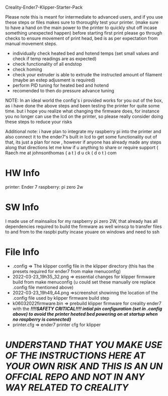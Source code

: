 Creality-Ender7-Klipper-Starter-Pack

Please note this is meant for intermediate to advanced users, and if you use these steps or files makes sure to thoroughly test your printer.
(make sure to have a hand on the main power to the printer to quickly shut off incase something unexpected happen)
before starting first print please go through checks to ensure movement of print head, bed is as per expectation from manual movement steps.
* individually check heated bed and hotend temps (set small values and check if temp readings are as expected)
* check functionality of all endstop
* check homing 
* check your extruder is able to extrude the instructed amount of filament (maybe an estep adjusment is required)
* perform PID tuning for heated bed and hotend
* recomended to then do pressure advance tuning


NOTE: In an ideal world the config's i provided works for you out of the box, as i have done the above steps and been testing the printer for quite some time.
      but  i hope you realize what changing the firmware does, for instance you no longer can use the lcd on the printer, so please really consider doing these steps to reduce your risks
    

      
Additional note: i have plan to integrate my raspberry pi into the printer and also connect it to the ender7's built in lcd to get some functionality out of that, its just a plan for now , however if anyone has already made any steps along that directions let me knw if u anything to share or require support ( Raech me at johnsonthomas ( a t ) d u ck ( d o t ) com

HW Info
========
printer: Ender 7
raspberry: pi zero 2w

SW Info
=======
I made use of mainsailos for my raspberry pi zero 2W, that already has all dependencies required to build the firmware as well
winscp to transfer files to and from to the raspbi
putty incase youare on windows and need to ssh

File Info
=========
* .config => The klipper config file in the klipper directory (this has the presets required for ender7 from make menuconfig)
* 2022-03-23_19h35_32.png => essential changes for klipper firmware build from make menuconfig (u could set these manually ore replace .config file mentioned above)
* 2022-03-23_19h49_44.png =>screenshot showinng the location of the .config file used by klipper firmware build step
* k06032022firmware.bin => prebuild klipper firmware for creality ender7 with the ***!!!!SAFETY CRITICAL!!!! intial pin configuration (set in .config above) to avoid the printer heated bed powering on at startup when no raspberry is connected)***
* printer.cfg => ender7 printer cfg for klipper


# ***UNDERSTAND THAT YOU MAKE USE OF THE INSTRUCTIONS HERE AT YOUR OWN RISK AND THIS IS AN UN OFFCIAL REPO AND NOT IN ANY WAY RELATED TO CREALITY***

